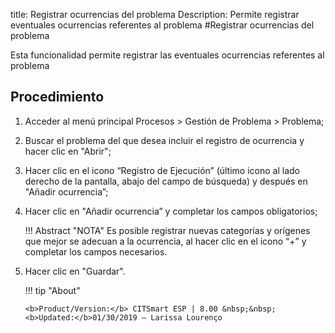 title: Registrar ocurrencias del problema
Description: Permite registrar eventuales ocurrencias referentes al problema
#Registrar ocurrencias del problema

Esta funcionalidad permite registrar las eventuales ocurrencias referentes al problema

Procedimiento
------------

1.  Acceder al menú principal Procesos \>
    Gestión de Problema \> Problema;

2.  Buscar el problema del que desea incluir el registro de ocurrencia y hacer
    clic en "Abrir";

3.  Hacer clic en el icono “Registro de Ejecución” (último icono al lado derecho de
    la pantalla, abajo del campo de búsqueda) y después en "Añadir ocurrencia”;

4.  Hacer clic en "Añadir ocurrencia” y completar los campos obligatorios;

    !!! Abstract "NOTA"
        Es posible registrar nuevas categorías y orígenes que mejor se adecuan a la ocurrencia,
        al hacer clic en el icono “+” y completar los campos necesarios.

5.  Hacer clic en "Guardar".

    !!! tip "About"

        <b>Product/Version:</b> CITSmart ESP | 8.00 &nbsp;&nbsp;
        <b>Updated:</b>01/30/2019 – Larissa Lourenço

